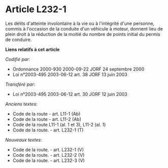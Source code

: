 # Article L232-1

Les délits d'atteinte involontaire à la vie ou à l'intégrité d'une personne, commis à l'occasion de la conduite d'un véhicule
à moteur, donnent lieu de plein droit à la réduction de la moitié du nombre de points initial du permis de conduire.

**Liens relatifs à cet article**

_Codifié par_:

  - Ordonnance 2000-930 2000-09-22 JORF 24 septembre 2000
  - Loi n°2003-495 2003-06-12 art. 38 JORF 13 juin 2003

_Transféré par_:

  - Loi n°2003-495 2003-06-12 art. 30 JORF 12 juin 2003

_Anciens textes_:

  - Code de la route - art. L11-1 (Ab)
  - Code de la route - art. L11-2 (Ab)
  - Code de la route L11-1 (al. 1 et 3), L11-2 (al. 1)
  - Code de la route. - art. L232-1 (T)

_Nouveaux textes_:

  - Code de la route. - art. L232-1 (V)
  - Code de la route. - art. L232-2 (V)
  - Code de la route. - art. L232-3 (V)
